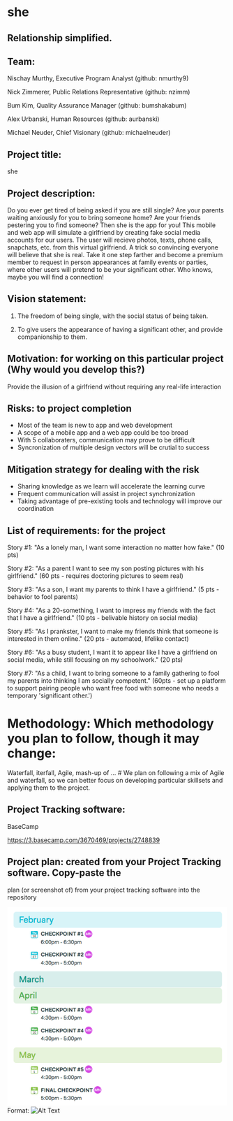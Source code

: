 # she
## Relationship simplified.

## Team: 
Nischay Murthy, Executive Program Analyst (github: nmurthy9)

Nick Zimmerer, Public Relations Representative (github: nzimm)

Bum Kim, Quality Assurance Manager (github: bumshakabum)

Alex Urbanski, Human Resources (github: aurbanski)

Michael Neuder, Chief Visionary (github: michaelneuder)

## Project title:
she

## Project description:
Do you ever get tired of being asked if you are still single? Are your parents
waiting anxiously for you to bring someone home?
Are your friends pestering you to find someone? Then she is the app for you!
This mobile and web app will simulate a girlfriend by creating fake social media
accounts for our users. The user will recieve photos, texts, phone calls,
snapchats, etc.
from this virtual girlfriend. A trick so convincing everyone will believe that
she is real. Take it one step farther and become a premium member to request in
person appearances at family events or parties, where other users will pretend
to be your significant other. Who knows, maybe you will find a connection!

## Vision statement: 
1) The freedom of being single, with the social status of being taken.

2) To give users the appearance of having a significant other, and provide
companionship to them.
	
## Motivation: for working on this particular project (Why would you develop this?)
Provide the illusion of a girlfriend without requiring any real-life interaction
	
## Risks: to project completion 
* Most of the team is new to app and web development
* A scope of a mobile app and a web app could be too broad
* With 5 collaboraters, communication may prove to be difficult 
* Syncronization of multiple design vectors will be crutial to success
	
## Mitigation strategy for dealing with the risk
* Sharing knowledge as we learn will accelerate the learning curve
* Frequent communication will assist in project synchronization
* Taking advantage of pre-existing tools and technology will improve our
  coordination

## List of requirements: for the project
Story #1: "As a lonely man, I want some interaction no matter how fake." (10 pts)

Story #2: "As a parent I want to see my son posting pictures with his
girlfriend." (60 pts - requires doctoring pictures to seem real)

Story #3: "As a son, I want my parents to think I have a girlfriend." (5 pts -
behavior to fool parents)

Story #4: "As a 20-something, I want to impress my friends with the fact that I
have a girlfriend." (10 pts - belivable history on social media)
    
Story #5: "As I prankster, I want to make my friends think that someone is
interested in them online." (20 pts - automated, lifelike contact)

Story #6: "As a busy student, I want it to appear like I have a girlfriend on
social media, while still focusing on my schoolwork." (20 pts)

Story #7: "As a child, I want to bring someone to a family gathering to fool my
parents into thinking I am socially competent." (60pts - set up a platform to
support pairing people who want free food with someone who needs a temporary
'significant other.')

# Methodology: Which methodology you plan to follow, though it may change:
Waterfall, iterfall, Agile, mash-up of … #
We plan on following a mix of Agile and waterfall, so we can better focus on
developing particular skillsets and applying them to the project.

## Project Tracking software:
BaseCamp

https://3.basecamp.com/3670469/projects/2748839

## Project plan: created from your Project Tracking software. Copy-paste the
plan (or screenshot of) from your project tracking software into the repository

![plan pic](/images/plan.png)
Format: ![Alt Text](url)